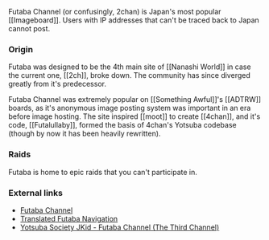 Futaba Channel (or confusingly, 2chan) is Japan's most popular [[Imageboard]]. Users with IP addresses that can't be traced back to Japan cannot post.

### Origin ###

Futaba was designed to be the 4th main site of [[Nanashi World]] in case the current one, [[2ch]], broke down. The community has since diverged greatly from it's predecessor.

Futaba Channel was extremely popular on [[Something Awful]]'s [[ADTRW]] boards, as it's anonymous image posting system was important in an era before image hosting. The site inspired [[moot]] to create [[4chan]], and it's code, [[Futalullaby]], formed the basis of 4chan's Yotsuba codebase (though by now it has been heavily rewritten).

### Raids

Futaba is home to epic raids that you can't participate in.

### External links

* [Futaba Channel](http://www.2chan.net)
* [Translated Futaba Navigation](http://www.bluethree.us/futaba/)
* [Yotsuba Society JKid - Futaba Channel (The Third Channel)](https://drive.google.com/file/d/0B65Ds38eu5cLTjlxa3JEbzR2d28/edit?usp=sharing)